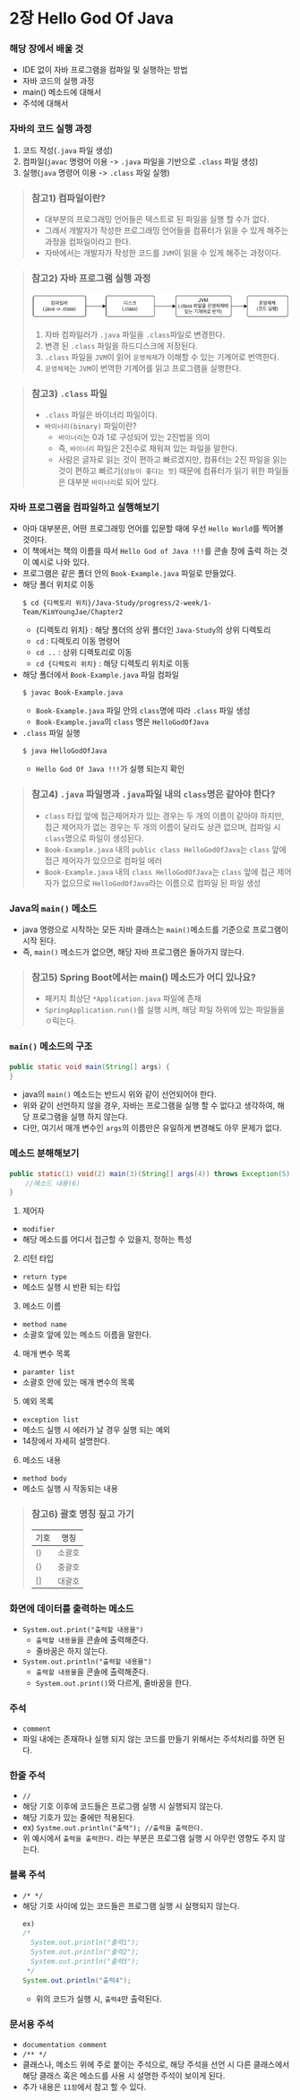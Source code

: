 # 2장 Hello God Of Java

### 해당 장에서 배울 것
- IDE 없이 자바 프로그램을 컴파일 및 실행하는 방법
- 자바 코드의 실행 과정
- main() 메소드에 대해서
- 주석에 대해서

### 자바의 코드 실행 과정
1. 코드 작성(```.java``` 파일 생성)
2. 컴파일(```javac``` 명령어 이용 -> ```.java``` 파일을 기반으로 ```.class``` 파일 생성)
3. 실행(```java``` 명령어 이용 -> ```.class``` 파일 실행)

> ### 참고1) 컴파일이란?
> - 대부분의 프로그래밍 언어들은 텍스트로 된 파일을 실행 할 수가 없다.
> - 그래서 개발자가 작성한 프로그래밍 언어들을 컴퓨터가 읽을 수 있게 해주는 과정을 컴파일이라고 한다.
> - 자바에서는 개발자가 작성한 코드를 ```JVM```이 읽을 수 있게 해주는 과정이다.

> ### 참고2) 자바 프로그램 실행 과정
> ![자바 프로그램 실행 과정](./Images/img.png)
> 1. 자바 컴파일러가 ```.java``` 파일을 ```.class```파일로 변경한다.
> 2. 변경 된 ```.class``` 파일을 하드디스크에 저장된다.
> 3. ```.class``` 파일을 ```JVM```이 읽어 ```운영체제```가 이해할 수 있는 기계어로 번역한다.
> 4. ```운영체제```는 ```JVM```이 번역한 기계어를 읽고 프로그램을 실행한다.

> ### 참고3) ```.class``` 파일
> - ```.class``` 파일은 바이너리 파일이다.
> - ```바이너리(binary)``` 파일이란?
>   - ```바이너리```는 0과 1로 구성되어 있는 2진법을 의미
>   - 즉, ```바이너리``` 파일은 2진수로 채워져 있는 파일을 말한다.
>   - 사람은 글자로 읽는 것이 편하고 빠르겠지만, 컴퓨터는 2진 파일을 읽는 것이 편하고 빠르기(```성능이 좋다는 뜻```) 때문에 컴퓨터가 읽기 위한 파일들은 대부분 ```바이너리```로 되어 있다.

### 자바 프로그램을 컴파일하고 실행해보기
- 아마 대부분은, 어떤 프로그래밍 언어를 입문할 때에 우선 ```Hello World```를 찍어볼 것이다.
- 이 책에서는 책의 이름을 따서 ```Hello God of Java !!!```를 콘솔 창에 출력 하는 것이 예시로 나와 있다.
- 프로그램은 같은 폴더 안의 ```Book-Example.java``` 파일로 만들었다.
- 해당 폴더 위치로 이동
    ```shell
    $ cd {디렉토리 위치}/Java-Study/progress/2-week/1-Team/KimYoungJae/Chapter2
    ```
  - {디렉토리 위치} : 해당 폴더의 상위 폴더인 ```Java-Study```의 상위 디렉토리
  - ```cd``` : 디렉토리 이동 명령어
  - ```cd ..``` : 상위 디렉토리로 이동
  - ```cd {디렉토리 위치}``` : 해당 디렉토리 위치로 이동
- 해당 폴더에서 ```Book-Example.java``` 파일 컴파일
    ```shell
    $ javac Book-Example.java
    ```
  - ```Book-Example.java``` 파일 안의 ```class```명에 따라 ```.class``` 파일 생성
  - ```Book-Example.java```의 ```class``` 명은 ```HelloGodOfJava```
- ```.class``` 파일 실행
  ```shell
  $ java HelloGodOfJava
  ```
  - ```Hello God Of Java !!!```가 실행 되는지 확인

> ### 참고4) ```.java``` 파일명과 ```.java```파일 내의 ```class```명은 같아야 한다?
> - ```class``` 타입 앞에 접근제어자가 있는 경우는 두 개의 이름이 같아야 하지만, 접근 제어자가 없는 경우는 두 개의 이름이 달라도 상관 없으며, 컴파일 시 ```class```명으로 파일이 생성된다.
> - ```Book-Example.java``` 내의 ```public class HelloGodOfJava```는 ```class``` 앞에 접근 제어자가 있으므로 컴파일 에러
> - ```Book-Example.java``` 내의 ```class HelloGodOfJava```는 ```class``` 앞에 접근 제어자가 없으므로 ```HelloGodOfJava```라는 이름으로 컴파일 된 파일 생성

### Java의 ```main()``` 메소드
- java 명령으로 시작하는 모든 자바 클래스는 ```main()```메소드를 기준으로 프로그램이 시작 된다.
- 즉, ```main()``` 메소드가 없으면, 해당 자바 프로그램은 돌아가지 않는다.

> ### 참고5) Spring Boot에서는 main() 메소드가 어디 있나요?
> - 패키지 최상단 ```*Application.java``` 파일에 존재
> - ```SpringApplication.run()```를 실행 시켜, 해당 파일 하위에 있는 파일들을 ㅇ릭는다. 
 
### ```main()``` 메소드의 구조
```java
public static void main(String[] args) {
}
```
- java의 ```main()``` 메소드는 반드시 위와 같이 선언되어야 한다.
- 위와 같이 선언하지 않을 경우, 자바는 프로그램을 실행 할 수 없다고 생각하여, 해당 프로그램을 실행 하지 않는다.
- 다만, 여기서 매개 변수인 ```args```의 이름만은 유일하게 변경해도 아무 문제가 없다.

### 메소드 분해해보기
```java
public static(1) void(2) main(3)(String[] args(4)) throws Exception(5) {
    //메소드 내용(6)    
}
```
1. 제어자
  - ```modifier```
  - 해당 메소드를 어디서 접근할 수 있을지, 정하는 특성
2. 리턴 타입
  - ```return type```
  - 메소드 실행 시 반환 되는 타입
3. 메소드 이름
  - ```method name```
  - 소괄호 앞에 있는 메소드 이름을 말한다.
4. 매개 변수 목록
  - ```paramter list```
  - 소괄호 안에 있는 매개 변수의 목록
5. 예외 목록
  - ```exception list```
  - 메소드 실행 시 에러가 날 경우 실행 되는 예외
  - 14장에서 자세히 설명한다.
6. 메소드 내용
  - ```method body```
  - 메소드 실행 시 작동되는 내용

> ### 참고6) 괄호 명칭 짚고 가기
> 기호|명칭|
> ---|---|
> ()|소괄호|
> {}|중괄호|
> []|대괄호|

### 화면에 데이터를 출력하는 메소드
- ```System.out.print("출력할 내용물")```
  - ```출력할 내용물```을 콘솔에 출력해준다.
  - 줄바꿈은 하지 않는다.
- ```System.out.println("출력할 내용물")```
  - ```출력할 내용물```을 콘솔에 출력해준다.
  - ```System.out.print()```와 다르게, 줄바꿈을 한다.

### 주석
- ```comment```
- 파일 내에는 존재하나 실행 되지 않는 코드를 만들기 위해서는 주석처리를 하면 된다.

### 한줄 주석
- ```//```
- 해당 기호 이후에 코드들은 프로그램 실행 시 실행되지 않는다.
- 해당 기호가 있는 줄에만 적용된다.
- ex) ```Systme.out.println("출력"); //출력을 출력한다.```
- 위 예시에서 ```출력을 출력한다.``` 라는 부분은 프로그램 실행 시 아무런 영향도 주지 않는다.

### 블록 주석
- ```/* */```
- 해당 기호 사이에 있는 코드들은 프로그램 실행 시 실행되지 않는다.
  ```java
  ex)
  /*
    System.out.println("출력1");
    System.out.println("출력2");
    System.out.println("출력3");
   */
  System.out.println("출력4");
  ```
  - 위의 코드가 실행 시, ```출력4```만 출력된다.

### 문서용 주석
- ```documentation comment```
- ```/** */```
- 클래스나, 메소드 위에 주로 붙이는 주석으로, 해당 주석을 선언 시 다른 클래스에서 해당 클래스 혹은 메소드를 사용 시 설명한 주석이 보이게 된다.
- 추가 내용은 ```11장```에서 참고 할 수 있다.